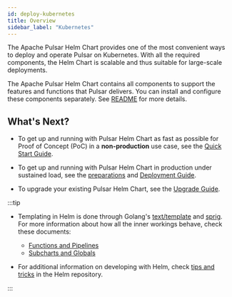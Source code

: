 ```yaml
---
id: deploy-kubernetes
title: Overview
sidebar_label: "Kubernetes"
---
```


The Apache Pulsar Helm Chart provides one of the most convenient ways to deploy and operate Pulsar on Kubernetes. With all the required components, the Helm Chart is scalable and thus suitable for large-scale deployments.

The Apache Pulsar Helm Chart contains all components to support the features and functions that Pulsar delivers. You can install and configure these components separately. See [README](https://github.com/apache/pulsar-helm-chart#readme) for more details.

## What's Next?

* To get up and running with Pulsar Helm Chart as fast as possible for Proof of Concept (PoC) in a **non-production** use case, see the [Quick Start Guide](getting-started-helm.md).

* To get up and running with Pulsar Helm Chart in production under sustained load, see the [preparations](helm-prepare.md) and [Deployment Guide](helm-deploy.md).

* To upgrade your existing Pulsar Helm Chart, see the [Upgrade Guide](helm-upgrade.md).

:::tip

* Templating in Helm is done through Golang's [text/template](https://golang.org/pkg/text/template/) and [sprig](https://godoc.org/github.com/Masterminds/sprig). For more information about how all the inner workings behave, check these documents:
  - [Functions and Pipelines](https://helm.sh/docs/chart_template_guide/functions_and_pipelines/)
  - [Subcharts and Globals](https://helm.sh/docs/chart_template_guide/subcharts_and_globals/)

* For additional information on developing with Helm, check [tips and tricks](https://helm.sh/docs/howto/charts_tips_and_tricks/) in the Helm repository.

:::